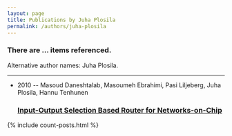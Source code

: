 ```yaml
---
layout: page
title: Publications by Juha Plosila
permalink: /authors/juha-plosila
---
```


<h3 id="number-posts">There are ... items referenced.</h3>
<p id='info-authors'>Alternative author names: Juha Plosila.</p>
<hr />
<ul class="post-list">
<li><span class='post-meta'>2010 -- Masoud Daneshtalab, Masoumeh Ebrahimi, Pasi Liljeberg, Juha Plosila, Hannu Tenhunen</span><h3><a class='post-link' href="{{ site.baseurl }}/input-output-selection-based-router-for-networks-on-chip">Input-Output Selection Based Router for Networks-on-Chip</a></h3></li>

</ul>
{% include count-posts.html %}
